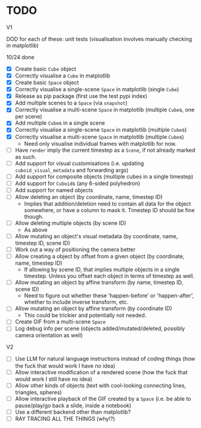 # TODO

V1

DOD for each of these: unit tests (visualisation involves manually checking in matplotlib)

10/24 done

- [X] Create basic `Cube` object
- [X] Correctly visualise a `Cube` in matplotlib
- [X] Create basic `Space` object
- [X] Correctly visualise a single-scene `Space` in matplotlib (single `Cube`)
- [X] Release as pip package (first use the test pypi index)
- [X] Add multiple scenes to a `Space` (via `snapshot`)
- [X] Correctly visualise a multi-scene `Space` in matplotlib (multiple `Cube`s, one per scene)
- [X] Add multiple `Cube`s in a single scene
- [X] Correctly visualise a single-scene `Space` in matplotlib (multiple `Cube`s)
- [X] Correctly visualise a multi-scene `Space` in matplotlib (multiple `Cube`s)
  - Need only visualise individual frames with matplotlib for now.
- [ ] Have `render` imply the current timestep as a `Scene`, if not already marked as such.
- [ ] Add support for visual customisations (i.e. updating `cuboid_visual_metadata` and forwarding args)
- [ ] Add support for composite objects (multiple cubes in a single timestep)
- [ ] Add support for `Cuboid`s (any 6-sided polyhedron)
- [ ] Add support for named objects
- [ ] Allow deleting an object (by coordinate, name, timestep ID)
  - Implies that addition/deletion need to contain all data for the object somewhere, or have a column to mask it. Timestep ID should be fine though.
- [ ] Allow deleting multiple objects (by scene ID)
  - As above
- [ ] Allow mutating an object's visual metadata (by coordinate, name, timestep ID, scene ID)
- [ ] Work out a way of positioning the camera better
- [ ] Allow creating a object by offset from a given object (by coordinate, name, timestep ID)
  - If allowing by scene ID, that implies multiple objects in a single timestep. Unless you offset each object in terms of timestep as well.
- [ ] Allow mutating an object by affine transform (by name, timestep ID, scene ID)
  - Need to figure out whether these 'happen-before' or 'happen-after', whether to include inverse transform, etc.
- [ ] Allow mutating an object by affine transform (by coordinate ID)
  - This could be trickier and potentially not needed.
- [ ] Create GIF from a multi-scene `Space`
- [ ] Log debug info per scene (objects added/mutated/deleted, possibly camera orientation as well)

V2

- [ ] Use LLM for natural language instructions instead of coding things (how the fuck that would work I have no idea)
- [ ] Allow interactive modification of a rendered scene (how the fuck that would work I still have no idea)
- [ ] Allow other kinds of objects (text with cool-looking connecting lines, triangles, spheres)
- [ ] Allow interactive playback of the GIF created by a `Space` (i.e. be able to pause/play/go back a slide, inside a notebook)
- [ ] Use a different backend other than matplotlib?
- [ ] RAY TRACING ALL THE THINGS (why!?)